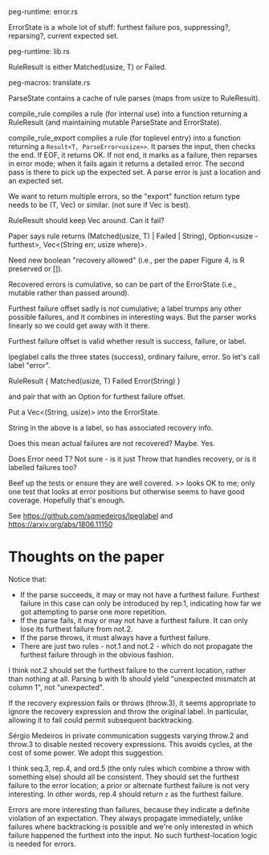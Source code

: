 peg-runtime: error.rs

ErrorState is a whole lot of stuff: furthest failure pos, suppressing?, reparsing?, current expected set.

peg-runtime: lib.rs

RuleResult<T> is either Matched(usize, T) or Failed.

peg-macros: translate.rs

ParseState contains a cache of rule parses (maps from usize to RuleResult).

compile_rule compiles a rule (for internal use) into a function returning a RuleResult (and maintaining mutable ParseState and ErrorState).

compile_rule_export compiles a rule (for toplevel entry) into a function returning a `Result<T, ParseError<usize>>`.
It parses the input, then checks the end. If EOF, it returns OK. If not end, it marks as a failure, then reparses in error mode; when it fails again it returns a detailed error. The second pass is there to pick up the expected set.
A parse error is just a location and an expected set.

We want to return multiple errors, so the "export" function return type
needs to be (T, Vec<Err>) or similar. (not sure if Vec is best).

RuleResult should keep Vec<Err> around. Can it fail?

Paper says rule returns (Matched(usize, T) | Failed | String), Option<usize - furthest>, Vec<(String err, usize where)>.

Need new boolean "recovery allowed" (i.e., per the paper Figure 4, is R preserved or []).

Recovered errors is cumulative, so can be part of the ErrorState (i.e., mutable rather than passed around).

Furthest failure offset sadly is *not* cumulative; a label trumps any other possible failures, and it combines in interesting ways. But the parser works linearly so we could get away with it there.

Furthest failure offset is valid whether result is success, failure, or label.

lpeglabel calls the three states (success), ordinary failure, error. So let's call label "error".

RuleResult<T> {
    Matched(usize, T)
    Failed
    Error(String)
}

and pair that with an Option<usize> for furthest failure offset.

Put a Vec<(String, usize)> into the ErrorState.

String in the above is a label, so has associated recovery info.

Does this mean actual failures are not recovered? Maybe. Yes.

Does Error need T? Not sure - is it just Throw that handles recovery, or is it labelled failures too?

Beef up the tests or ensure they are well covered. >> looks OK to me; only one test that looks at error positions but otherwise seems to have good coverage. Hopefully that's enough.



See https://github.com/sqmedeiros/lpeglabel and https://arxiv.org/abs/1806.11150


# Thoughts on the paper

Notice that:

* If the parse succeeds, it may or may not have a furthest failure. Furthest failure in this case can only be introduced by rep.1, indicating how far we got attempting to parse one more repetition.
* If the parse fails, it may or may not have a furthest failure. It can only lose its furthest failure from not.2.
* If the parse throws, it must always have a furthest failure.
* There are just two rules - not.1 and not.2 - which do not propagate the furthest failure through in the obvious fashion.

I think not.2 should set the furthest failure to the current location, rather than nothing at all. Parsing b with !b should yield "unexpected mismatch at column 1", not "unexpected".

If the recovery expression fails or throws (throw.3), it seems appropriate to ignore the recovery expression and throw the original label. In particular, allowing it to fail could permit subsequent backtracking.

Sérgio Medeiros in private communication suggests varying throw.2 and throw.3 to disable nested recovery expressions. This avoids cycles, at the cost of some power. We adopt this suggestion.

I think seq.3, rep.4, and ord.5 (the only rules which combine a throw with something else) should all be consistent. They should set the furthest failure to the error location; a prior or alternate furthest failure is not very interesting. In other words, rep.4 should return `z` as the furthest failure.

Errors are more interesting than failures, because they indicate a definite violation of an expectation.
They always propagate immediately, unlike failures where backtracking is possible and we're only interested in which failure happened the furthest into the input.
No such furthest-location logic is needed for errors.


